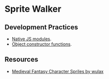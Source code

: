 # Sprite Walker

## Development Practices

* [Native JS modules](https://developer.mozilla.org/en-US/docs/Web/JavaScript/Guide/Modules).
* [Object constructor functions](https://developer.mozilla.org/en-US/docs/Web/JavaScript/Guide/Working_with_Objects).

## Resources

* [Medieval Fantasy Character Spriles by wulax](https://opengameart.org/content/lpc-medieval-fantasy-character-sprites)
